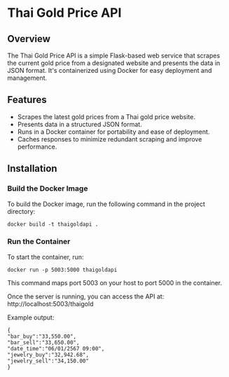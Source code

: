 # Thai Gold Price API

## Overview
The Thai Gold Price API is a simple Flask-based web service that scrapes the current gold price from a designated website and presents the data in JSON format. It's containerized using Docker for easy deployment and management.

## Features
- Scrapes the latest gold prices from a Thai gold price website.
- Presents data in a structured JSON format.
- Runs in a Docker container for portability and ease of deployment.
- Caches responses to minimize redundant scraping and improve performance.

## Installation

### Build the Docker Image
To build the Docker image, run the following command in the project directory:

```
docker build -t thaigoldapi .
```

### Run the Container
To start the container, run:

```
docker run -p 5003:5000 thaigoldapi
```

This command maps port 5003 on your host to port 5000 in the container.

Once the server is running, you can access the API at: http://localhost:5003/thaigold

Example output:

```
{
"bar_buy":"33,550.00",
"bar_sell":"33,650.00",
"date_time":"06/01/2567 09:00",
"jewelry_buy":"32,942.68",
"jewelry_sell":"34,150.00"
}
```

